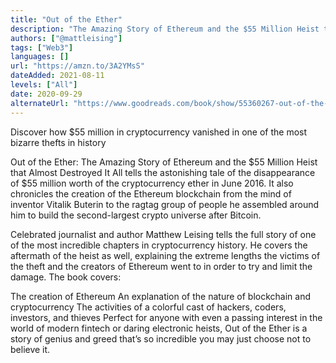 ```yaml
---
title: "Out of the Ether"
description: "The Amazing Story of Ethereum and the $55 Million Heist that Almost Destroyed It All"
authors: ["@mattleising"]
tags: ["Web3"]
languages: []
url: "https://amzn.to/3A2YMsS"
dateAdded: 2021-08-11
levels: ["All"]
date: 2020-09-29
alternateUrl: "https://www.goodreads.com/book/show/55360267-out-of-the-ether"
---
```


Discover how $55 million in cryptocurrency vanished in one of the most bizarre thefts in history

Out of the Ether: The Amazing Story of Ethereum and the $55 Million Heist that Almost Destroyed It All tells the astonishing tale of the disappearance of $55 million worth of the cryptocurrency ether in June 2016. It also chronicles the creation of the Ethereum blockchain from the mind of inventor Vitalik Buterin to the ragtag group of people he assembled around him to build the second-largest crypto universe after Bitcoin.

Celebrated journalist and author Matthew Leising tells the full story of one of the most incredible chapters in cryptocurrency history. He covers the aftermath of the heist as well, explaining the extreme lengths the victims of the theft and the creators of Ethereum went to in order to try and limit the damage. The book covers:

The creation of Ethereum
An explanation of the nature of blockchain and cryptocurrency
The activities of a colorful cast of hackers, coders, investors, and thieves
Perfect for anyone with even a passing interest in the world of modern fintech or daring electronic heists, Out of the Ether is a story of genius and greed that’s so incredible you may just choose not to believe it.